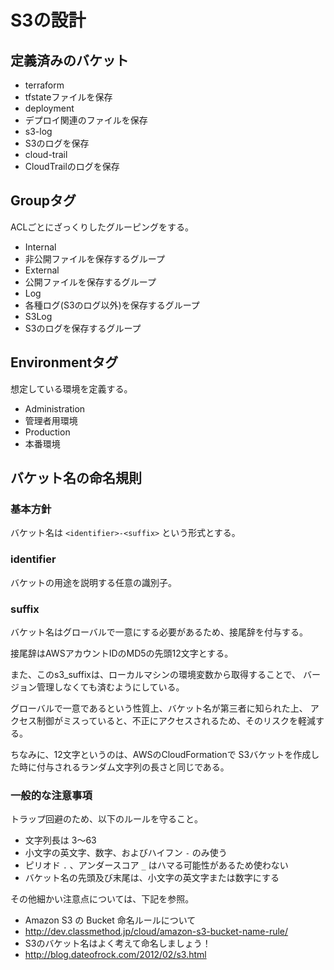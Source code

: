 # S3の設計

## 定義済みのバケット

* terraform
 * tfstateファイルを保存
* deployment
 * デプロイ関連のファイルを保存
* s3-log
 * S3のログを保存
* cloud-trail
 * CloudTrailのログを保存


## Groupタグ

ACLごとにざっくりしたグルーピングをする。

* Internal
 * 非公開ファイルを保存するグループ
* External
 * 公開ファイルを保存するグループ
* Log
 * 各種ログ(S3のログ以外)を保存するグループ
* S3Log
 * S3のログを保存するグループ


## Environmentタグ

想定している環境を定義する。

* Administration
 * 管理者用環境
* Production
 * 本番環境


## バケット名の命名規則

### 基本方針

バケット名は ```<identifier>-<suffix>``` という形式とする。


### identifier

バケットの用途を説明する任意の識別子。


### suffix

バケット名はグローバルで一意にする必要があるため、接尾辞を付与する。

接尾辞はAWSアカウントIDのMD5の先頭12文字とする。

また、このs3_suffixは、ローカルマシンの環境変数から取得することで、
バージョン管理しなくても済むようにしている。

グローバルで一意であるという性質上、バケット名が第三者に知られた上、
アクセス制御がミスっていると、不正にアクセスされるため、そのリスクを軽減する。

ちなみに、12文字というのは、AWSのCloudFormationで
S3バケットを作成した時に付与されるランダム文字列の長さと同じである。


### 一般的な注意事項

トラップ回避のため、以下のルールを守ること。

* 文字列長は 3～63
* 小文字の英文字、数字、およびハイフン ```-``` のみ使う
* ピリオド ```.``` 、アンダースコア ```_``` はハマる可能性があるため使わない
* バケット名の先頭及び末尾は、小文字の英文字または数字にする

その他細かい注意点については、下記を参照。

* Amazon S3 の Bucket 命名ルールについて
 * http://dev.classmethod.jp/cloud/amazon-s3-bucket-name-rule/
* S3のバケット名はよく考えて命名しましょう！
 * http://blog.dateofrock.com/2012/02/s3.html

